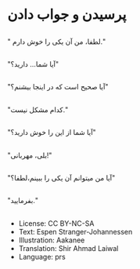 # پرسیدن و جواب دادن

##
" لطفا، من آن یکی را خوش دارم."

##
"آيا شما… دارید؟"

##
"آيا صحیح است که در اینجا بیشنم؟"

##
"کدام مشکل نیست."

##
"آيا شما از اين را خوش دارید؟"

##
"بلی، مهربانی!"

##
"آيا من ميتوانم آن یکی را ببينم،لطفا؟"

##
"بفرمایید."

##
* License: CC BY-NC-SA
* Text: Espen Stranger-Johannessen
* Illustration: Aakanee
* Translation: Shir Ahmad Laiwal
* Language: prs
